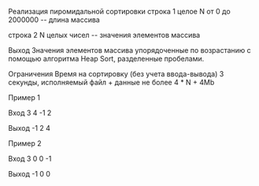 Реализация пиромидальной сортировки
строка 1
целое N от 0 до 2000000 -- длина массива

строка 2
N целых чисел -- значения элементов массива

Выход
Значения элементов массива упорядоченные по возрастанию с помощью алгоритма Heap Sort, разделенные пробелами.

Ограничения
Время на сортировку (без учета ввода-вывода) 3 секунды, исполняемый файл + данные не более 4 * N + 4Mb

Пример 1

Вход
3
4 -1 2


Выход
-1 2 4


Пример 2

Вход
3
0 0 -1


Выход
-1 0 0
